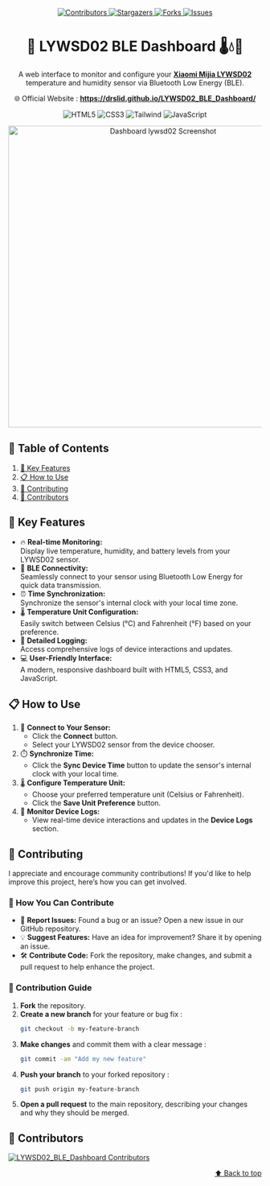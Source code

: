 
<a name="top"></a>

<p align="center">
    <a href="https://github.com/drslid/LYWSD02_BLE_Dashboard/graphs/contributors">
        <img src="https://img.shields.io/github/contributors/drslid/LYWSD02_BLE_Dashboard.svg?style=for-the-badge" alt="Contributors">
    </a>
    <a href="https://github.com/drslid/LYWSD02_BLE_Dashboard/stargazers">
        <img src="https://img.shields.io/github/stars/drslid/LYWSD02_BLE_Dashboard.svg?style=for-the-badge" alt="Stargazers">
    </a>
    <a href="https://github.com/drslid/LYWSD02_BLE_Dashboard/network/members">
        <img src="https://img.shields.io/github/forks/drslid/LYWSD02_BLE_Dashboard.svg?style=for-the-badge" alt="Forks">
    </a>
    <a href="https://github.com/drslid/LYWSD02_BLE_Dashboard/issues">
        <img src="https://img.shields.io/github/issues/drslid/LYWSD02_BLE_Dashboard.svg?style=for-the-badge" alt="Issues">
    </a>
</p>

<h1 align="center"> 📡 LYWSD02 BLE Dashboard 🌡️💧🔋 </h1>

<p align="center">
  A web interface to monitor and configure your <a target="_blank" href="https://www.mi.com/global/product/xiaomi-temperature-and-humidity-monitor-clock/"><strong>Xiaomi Mijia LYWSD02</strong></a> temperature and humidity sensor via Bluetooth Low Energy (BLE).
</p>

<p align="center">
  🌐 Official Website : <a target="_blank" href="https://drslid.github.io/LYWSD02_BLE_Dashboard/"><strong> https://drslid.github.io/LYWSD02_BLE_Dashboard/</strong> </a>
</p>

<p align="center">
  <img src="https://img.shields.io/badge/HTML5-E34F26?style=for-the-badge&logo=html5&logoColor=white" alt="HTML5">
  <img src="https://img.shields.io/badge/CSS3-1572B6?style=for-the-badge&logo=css3&logoColor=white" alt="CSS3">
  <img src="https://img.shields.io/badge/Tailwind%20CSS-38B2AC?style=for-the-badge&logo=tailwind-css&logoColor=white" alt="Tailwind">
  <img src="https://img.shields.io/badge/JavaScript-F7DF1E?style=for-the-badge&logo=javascript&logoColor=black" alt="JavaScript">
</p>

<p align="center">
  <a href="https://drslid.github.io/LYWSD02_BLE_Dashboard/" target="_blank">
    <img src="https://drslid.github.io/LYWSD02_BLE_Dashboard/img/dashboard_lywsd02.jpg" alt="Dashboard lywsd02 Screenshot" width="600">
  </a>
</p>

## 📖 Table of Contents  
1. [🚀 Key Features](#key-features)
2. [📋 How to Use](#how-to-use)
3. [🤝 Contributing](#contributing)
4. [👥 Contributors](#contributors)


## 🚀 **Key Features**

- 🔥 **Real-time Monitoring:**  
  Display live temperature, humidity, and battery levels from your LYWSD02 sensor.
- 📡 **BLE Connectivity:**  
  Seamlessly connect to your sensor using Bluetooth Low Energy for quick data transmission.
- ⏰ **Time Synchronization:**  
  Synchronize the sensor's internal clock with your local time zone.
- 🌡️ **Temperature Unit Configuration:**  
  Easily switch between Celsius (°C) and Fahrenheit (°F) based on your preference.
- 📝 **Detailed Logging:**  
  Access comprehensive logs of device interactions and updates.
- 💻 **User-Friendly Interface:**  
  A modern, responsive dashboard built with HTML5, CSS3, and JavaScript.

## 📋 **How to Use**

1. 🔌 **Connect to Your Sensor:**
   - Click the **Connect** button.
   - Select your LYWSD02 sensor from the device chooser.
2. ⏱️ **Synchronize Time:**
   - Click the **Sync Device Time** button to update the sensor's internal clock with your local time.
3. 🌡️ **Configure Temperature Unit:**
   - Choose your preferred temperature unit (Celsius or Fahrenheit).
   - Click the **Save Unit Preference** button.
4. 📜 **Monitor Device Logs:**
   - View real-time device interactions and updates in the **Device Logs** section.


## 🤝 Contributing

I appreciate and encourage community contributions! If you'd like to help improve this project, here’s how you can get involved.

### 🚀 How You Can Contribute

- 🐛 **Report Issues:** Found a bug or an issue? Open a new issue in our GitHub repository.  
- 💡 **Suggest Features:** Have an idea for improvement? Share it by opening an issue.  
- 🛠️ **Contribute Code:** Fork the repository, make changes, and submit a pull request to help enhance the project.  

### 📌 Contribution Guide

1. **Fork** the repository.  
2. **Create a new branch** for your feature or bug fix :  
   ```bash
   git checkout -b my-feature-branch
   ```
2. **Make changes** and commit them with a clear message :  
   ```bash
   git commit -am "Add my new feature"
   ```
2. **Push your branch** to your forked repository :  
   ```bash
   git push origin my-feature-branch
   ```
5. **Open a pull request** to the main repository, describing your changes and why they should be merged.

## 👥 **Contributors**

<a href="https://github.com/drslid/LYWSD02_BLE_Dashboard/graphs/contributors">
  <img src="https://contrib.rocks/image?repo=drslid/LYWSD02_BLE_Dashboard" alt="LYWSD02_BLE_Dashboard Contributors"/>
</a>

<p align="right"><a href="#top">⬆️ Back to top</a></p>

